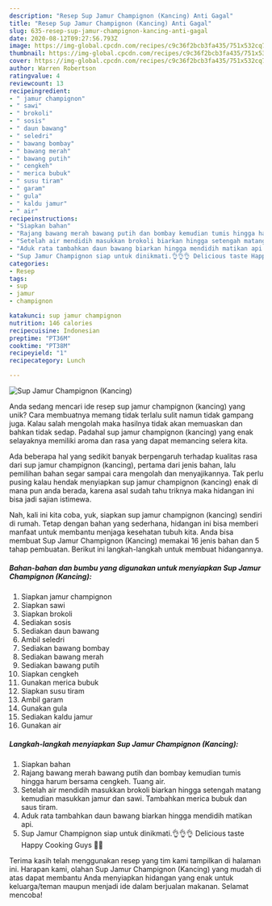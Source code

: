 ```yaml
---
description: "Resep Sup Jamur Champignon (Kancing) Anti Gagal"
title: "Resep Sup Jamur Champignon (Kancing) Anti Gagal"
slug: 635-resep-sup-jamur-champignon-kancing-anti-gagal
date: 2020-08-12T09:27:56.793Z
image: https://img-global.cpcdn.com/recipes/c9c36f2bcb3fa435/751x532cq70/sup-jamur-champignon-kancing-foto-resep-utama.jpg
thumbnail: https://img-global.cpcdn.com/recipes/c9c36f2bcb3fa435/751x532cq70/sup-jamur-champignon-kancing-foto-resep-utama.jpg
cover: https://img-global.cpcdn.com/recipes/c9c36f2bcb3fa435/751x532cq70/sup-jamur-champignon-kancing-foto-resep-utama.jpg
author: Warren Robertson
ratingvalue: 4
reviewcount: 13
recipeingredient:
- " jamur champignon"
- " sawi"
- " brokoli"
- " sosis"
- " daun bawang"
- " seledri"
- " bawang bombay"
- " bawang merah"
- " bawang putih"
- " cengkeh"
- " merica bubuk"
- " susu tiram"
- " garam"
- " gula"
- " kaldu jamur"
- " air"
recipeinstructions:
- "Siapkan bahan"
- "Rajang bawang merah bawang putih dan bombay kemudian tumis hingga harum bersama cengkeh. Tuang air."
- "Setelah air mendidih masukkan brokoli biarkan hingga setengah matang kemudian masukkan jamur dan sawi. Tambahkan merica bubuk dan saus tiram."
- "Aduk rata tambahkan daun bawang biarkan hingga mendidih matikan api."
- "Sup Jamur Champignon siap untuk dinikmati.👌👌👌 Delicious taste Happy Cooking Guys 🙏🙏"
categories:
- Resep
tags:
- sup
- jamur
- champignon

katakunci: sup jamur champignon 
nutrition: 146 calories
recipecuisine: Indonesian
preptime: "PT36M"
cooktime: "PT38M"
recipeyield: "1"
recipecategory: Lunch

---
```



![Sup Jamur Champignon (Kancing)](https://img-global.cpcdn.com/recipes/c9c36f2bcb3fa435/751x532cq70/sup-jamur-champignon-kancing-foto-resep-utama.jpg)

Anda sedang mencari ide resep sup jamur champignon (kancing) yang unik? Cara membuatnya memang tidak terlalu sulit namun tidak gampang juga. Kalau salah mengolah maka hasilnya tidak akan memuaskan dan bahkan tidak sedap. Padahal sup jamur champignon (kancing) yang enak selayaknya memiliki aroma dan rasa yang dapat memancing selera kita.



Ada beberapa hal yang sedikit banyak berpengaruh terhadap kualitas rasa dari sup jamur champignon (kancing), pertama dari jenis bahan, lalu pemilihan bahan segar sampai cara mengolah dan menyajikannya. Tak perlu pusing kalau hendak menyiapkan sup jamur champignon (kancing) enak di mana pun anda berada, karena asal sudah tahu triknya maka hidangan ini bisa jadi sajian istimewa.


Nah, kali ini kita coba, yuk, siapkan sup jamur champignon (kancing) sendiri di rumah. Tetap dengan bahan yang sederhana, hidangan ini bisa memberi manfaat untuk membantu menjaga kesehatan tubuh kita. Anda bisa membuat Sup Jamur Champignon (Kancing) memakai 16 jenis bahan dan 5 tahap pembuatan. Berikut ini langkah-langkah untuk membuat hidangannya.

<!--inarticleads1-->

##### Bahan-bahan dan bumbu yang digunakan untuk menyiapkan Sup Jamur Champignon (Kancing):

1. Siapkan  jamur champignon
1. Siapkan  sawi
1. Siapkan  brokoli
1. Sediakan  sosis
1. Sediakan  daun bawang
1. Ambil  seledri
1. Sediakan  bawang bombay
1. Sediakan  bawang merah
1. Sediakan  bawang putih
1. Siapkan  cengkeh
1. Gunakan  merica bubuk
1. Siapkan  susu tiram
1. Ambil  garam
1. Gunakan  gula
1. Sediakan  kaldu jamur
1. Gunakan  air




<!--inarticleads2-->

##### Langkah-langkah menyiapkan Sup Jamur Champignon (Kancing):

1. Siapkan bahan
1. Rajang bawang merah bawang putih dan bombay kemudian tumis hingga harum bersama cengkeh. Tuang air.
1. Setelah air mendidih masukkan brokoli biarkan hingga setengah matang kemudian masukkan jamur dan sawi. Tambahkan merica bubuk dan saus tiram.
1. Aduk rata tambahkan daun bawang biarkan hingga mendidih matikan api.
1. Sup Jamur Champignon siap untuk dinikmati.👌👌👌 Delicious taste Happy Cooking Guys 🙏🙏




Terima kasih telah menggunakan resep yang tim kami tampilkan di halaman ini. Harapan kami, olahan Sup Jamur Champignon (Kancing) yang mudah di atas dapat membantu Anda menyiapkan hidangan yang enak untuk keluarga/teman maupun menjadi ide dalam berjualan makanan. Selamat mencoba!
